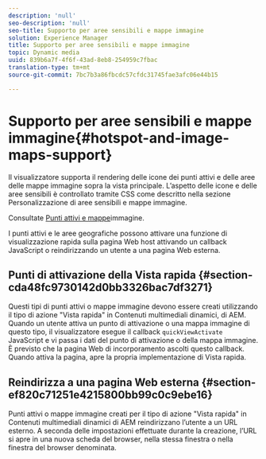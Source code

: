 ```yaml
---
description: 'null'
seo-description: 'null'
seo-title: Supporto per aree sensibili e mappe immagine
solution: Experience Manager
title: Supporto per aree sensibili e mappe immagine
topic: Dynamic media
uuid: 839b6a7f-4f6f-43ad-8eb8-254959c7fbac
translation-type: tm+mt
source-git-commit: 7bc7b3a86fbcdc57cfdc31745fae3afc06e44b15

---
```



# Supporto per aree sensibili e mappe immagine{#hotspot-and-image-maps-support}

Il visualizzatore supporta il rendering delle icone dei punti attivi e delle aree delle mappe immagine sopra la vista principale. L’aspetto delle icone e delle aree sensibili è controllato tramite CSS come descritto nella sezione Personalizzazione di aree sensibili e mappe immagine.

Consultate [Punti attivi e mappe](../../c-html5-aem-asset-viewers/c-html5-aem-carousel/c-html5-aem-carousel-customizingviewer/r-html5-aem-carousel-customize-hotspots-imagemaps.md#reference-2ac3cc414ef2467390bf53145f1d8d74)immagine.

I punti attivi e le aree geografiche possono attivare una funzione di visualizzazione rapida sulla pagina Web host attivando un callback JavaScript o reindirizzando un utente a una pagina Web esterna.

## Punti di attivazione della Vista rapida {#section-cda48fc9730142d0bb3326bac7df3271}

Questi tipi di punti attivi o mappe immagine devono essere creati utilizzando il tipo di azione &quot;Vista rapida&quot; in Contenuti multimediali dinamici, di AEM. Quando un utente attiva un punto di attivazione o una mappa immagine di questo tipo, il visualizzatore esegue il callback `quickViewActivate` JavaScript e vi passa i dati del punto di attivazione o della mappa immagine. È previsto che la pagina Web di incorporamento ascolti questo callback. Quando attiva la pagina, apre la propria implementazione di Vista rapida.

## Reindirizza a una pagina Web esterna {#section-ef820c71251e4215800bb99c0c9ebe16}

Punti attivi o mappe immagine creati per il tipo di azione &quot;Vista rapida&quot; in Contenuti multimediali dinamici di AEM reindirizzano l’utente a un URL esterno. A seconda delle impostazioni effettuate durante la creazione, l’URL si apre in una nuova scheda del browser, nella stessa finestra o nella finestra del browser denominata.
